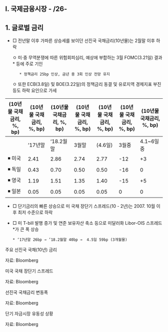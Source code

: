 ## Ⅰ.  국제금융시장 - /26-

## 1. 글로벌 금리

- □  전년말 이후 가파른 상승세를 보이던 선진국 국채금리(10년물)는 2월말 이후 하락

  ㅇ  미·중 무역분쟁에 따른 위험회피심리, 예상에 부합하는 3월 FOMC(3.21일) 결과* 등에 주로 기인

         * 정책금리 25bp 인상, 금년 중 3회 인상 전망 유지

  ㅇ  또한 ECB(3.8일) 및 BOE(3.22일)의 정책금리 동결 및 유로지역 경제지표 부진 등도 하락 요인으로 가세

| (10년물 국채금리, %, bp)   | (10년물 국채금리, %, bp)   | (10년물 국채금리, %, bp)   | (10년물 국채금리, %, bp)   | (10년물 국채금리, %, bp)   | (10년물 국채금리, %, bp)   | (10년물 국채금리, %, bp)   |
|----------------------------|----------------------------|----------------------------|----------------------------|----------------------------|----------------------------|----------------------------|
|                            | ’17년말                    | ‘18.2월말                  | 3월말                      | (4.6일)                    | 3월중                      | 4.1~6일중                  |
| ◾ 미국                    | 2.41                       | 2.86                       | 2.74                       | 2.77                       | -12                        | +3                         |
| ◾ 독일                    | 0.43                       | 0.70                       | 0.50                       | 0.50                       | -16                        | 0                          |
| ◾ 영국                    | 1.19                       | 1.51                       | 1.35                       | 1.40                       | -15                        | +5                         |
| ◾ 일본                    | 0.05                       | 0.05                       | 0.05                       | 0.05                       | 0                          | 0                          |

- □  단기금리의 빠른 상승으로 미 국채 장단기 스프레드(10 - 2년)는 2007. 10월 이후 최저 수준으로 하락

- □  미 T-bill 발행 증가 및 연준 보유자산 축소 등으로 미달러화 Libor-OIS 스프레드*가 큰 폭 상승

      * ‘17년말 26bp → ’18.2월말 40bp →  4.5일 59bp (3개월물)

주요 선진국 국채(10년) 금리

자료: Bloomberg

미국 국채 장단기 스프레드

자료: Bloomberg

선진국 국채금리 변동폭

자료: Bloomberg

단기 자금시장 유동성 상황

자료: Bloomberg